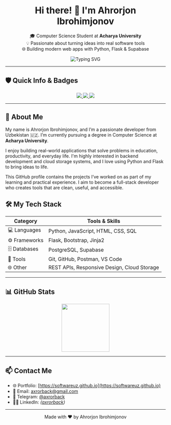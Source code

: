 <h1 align="center">Hi there! 👋 I'm Ahrorjon Ibrohimjonov</h1>

<p align="center">
  🎓 Computer Science Student at <strong>Acharya University</strong> <br/>
  💡 Passionate about turning ideas into real software tools <br/>
  🌐 Building modern web apps with Python, Flask & Supabase
</p>

<p align="center">
  <img src="https://readme-typing-svg.herokuapp.com?font=Fira+Code&size=22&duration=3000&pause=1000&center=true&vCenter=true&width=440&lines=Welcome+to+my+GitHub!;I'm+a+Flask+Developer;I+build+real-world+web+apps" alt="Typing SVG">
</p>

---

## 🛡️ Quick Info & Badges

<p align="center">
  <a href="https://github.com/axrorback">
    <img src="https://img.shields.io/github/followers/axrorback?label=Follow&style=social" />
  </a>
  <a href="mailto:axrorback@gmail.com">
    <img src="https://img.shields.io/badge/Email-Contact-green?style=flat&logo=gmail" />
  </a>
  <a href="https://softwareuz.github.io">
    <img src="https://img.shields.io/badge/Portfolio-softwareuz.github.io-blue?style=flat-square&logo=githubpages" />
  </a>
</p>

---

## 🚀 About Me

My name is Ahrorjon Ibrohimjonov, and I’m a passionate developer from Uzbekistan 🇺🇿. I’m currently pursuing a degree in Computer Science at **Acharya University**.

I enjoy building real-world applications that solve problems in education, productivity, and everyday life. I'm highly interested in backend development and cloud storage systems, and I love using Python and Flask to bring ideas to life.

This GitHub profile contains the projects I’ve worked on as part of my learning and practical experience. I aim to become a full-stack developer who creates tools that are clean, useful, and accessible.


## 🛠️ My Tech Stack

| Category       | Tools & Skills |
|----------------|----------------|
| 💻 Languages   | Python, JavaScript, HTML, CSS, SQL |
| ⚙️ Frameworks  | Flask, Bootstrap, Jinja2 |
| 🗄️ Databases   | PostgreSQL, Supabase |
| 🧪 Tools       | Git, GitHub, Postman, VS Code |
| 🌐 Other       | REST APIs, Responsive Design, Cloud Storage |

---

## 📊 GitHub Stats

<p align="center">
  <img src="https://github-readme-stats.vercel.app/api?username=axrorback&show_icons=true&theme=github_dark" height="150" />
</p>

---

## 📫 Contact Me

- 🌐 Portfolio: [https://softwareuz.github.io](https://softwareuz.github.io)  
- 📧 Email: [axrorback@gmail.com](mailto:axrorback@gmail.com)  
- 💬 Telegram: [@axrorback](https://t.me/axrorback) 
- 🧑‍💼 LinkedIn: *([axrorback](https://www.linkedin.com/in/axrorback/))*

---

<p align="center">
  Made with ❤️ by Ahrorjon Ibrohimjonov
</p>

